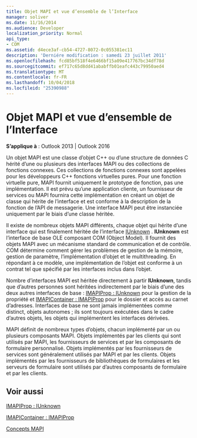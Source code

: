 ```yaml
---
title: Objet MAPI et vue d’ensemble de l’Interface
manager: soliver
ms.date: 11/16/2014
ms.audience: Developer
localization_priority: Normal
api_type:
- COM
ms.assetid: d4ece3af-cb54-4727-8072-0c055381ec11
description: 'Derniére modification : samedi 23 juillet 2011'
ms.openlocfilehash: fcd85bf518f4e6466bf15a09e417767bc34df78d
ms.sourcegitcommit: ef717c65d8dd41ababffb01eafc443c79950aed4
ms.translationtype: MT
ms.contentlocale: fr-FR
ms.lasthandoff: 10/04/2018
ms.locfileid: "25390988"
---
```

# <a name="mapi-object-and-interface-overview"></a>Objet MAPI et vue d’ensemble de l’Interface

  
  
**S’applique à** : Outlook 2013 | Outlook 2016 
  
Un objet MAPI est une classe d’objet C++ ou d’une structure de données C hérité d’une ou plusieurs des interfaces MAPI ou des collections de fonctions connexes. Ces collections de fonctions connexes sont appelées pour les développeurs C++ fonctions virtuelles pures. Pour une fonction virtuelle pure, MAPI fournit uniquement le prototype de fonction, pas une implémentation. Il est prévu qu’une application cliente, un fournisseur de services ou MAPI fournira cette implémentation en créant un objet de classe qui hérite de l’interface et est conforme à la description de la fonction de l’API de messagerie. Une interface MAPI peut être instanciée uniquement par le biais d’une classe héritée.
  
Il existe de nombreux objets MAPI différents, chaque objet qui hérite d’une interface qui est finalement héritée de l’interface [IUnknown](https://msdn.microsoft.com/library/33f1d79a-33fc-4ce5-a372-e08bda378332%28Office.15%29.aspx) . **IUnknown** est l’interface de base OLE composant COM (Object Model). Il fournit des objets MAPI avec un mécanisme standard de communication et de contrôle. COM détermine comment gérer les problèmes de gestion de la mémoire, gestion de paramètre, l’implémentation d’objet et le multithreading. En répondant à ce modèle, une implémentation de l’objet est conforme à un contrat tel que spécifié par les interfaces inclus dans l’objet. 
  
Nombre d’interfaces MAPI est héritée directement à partir **IUnknown**, tandis que d’autres personnes sont héritées indirectement par le biais d’une des deux autres interfaces de base : [IMAPIProp : IUnknown](imapipropiunknown.md) pour la gestion de la propriété et [IMAPIContainer : IMAPIProp](imapicontainerimapiprop.md) pour le dossier et accès au carnet d’adresses. Interfaces de base ne sont jamais implémentées comme distinct, objets autonomes ; ils sont toujours exécutées dans le cadre d’autres objets, les objets qui implémentent les interfaces dérivées. 
  
MAPI définit de nombreux types d’objets, chacun implémenté par un ou plusieurs composants MAPI. Objets implémentés par les clients qui sont utilisés par MAPI, les fournisseurs de services et par les composants de formulaire personnalisé. Objets implémentés par les fournisseurs de services sont généralement utilisés par MAPI et par les clients. Objets implémentés par les fournisseurs de bibliothèques de formulaires et les serveurs de formulaire sont utilisés par d’autres composants de formulaire et par les clients. 
  
## <a name="see-also"></a>Voir aussi



[IMAPIProp : IUnknown](imapipropiunknown.md)
  
[IMAPIContainer : IMAPIProp](imapicontainerimapiprop.md)


[Concepts MAPI](mapi-concepts.md)

